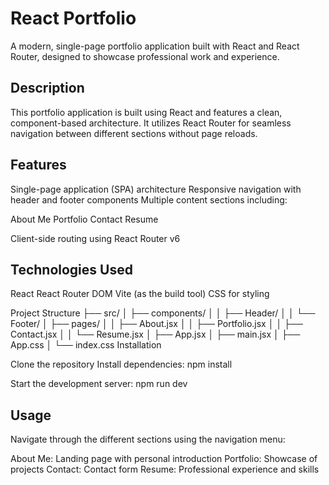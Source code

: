 # React Portfolio
A modern, single-page portfolio application built with React and React Router, designed to showcase professional work and experience.
## Description
This portfolio application is built using React and features a clean, component-based architecture. It utilizes React Router for seamless navigation between different sections without page reloads.
## Features

Single-page application (SPA) architecture
Responsive navigation with header and footer components
Multiple content sections including:

About Me
Portfolio
Contact
Resume

Client-side routing using React Router v6

## Technologies Used

React
React Router DOM
Vite (as the build tool)
CSS for styling

Project Structure
├── src/
│   ├── components/
│   │   ├── Header/
│   │   └── Footer/
│   ├── pages/
│   │   ├── About.jsx
│   │   ├── Portfolio.jsx
│   │   ├── Contact.jsx
│   │   └── Resume.jsx
│   ├── App.jsx
│   ├── main.jsx
│   ├── App.css
│   └── index.css
Installation

Clone the repository
Install dependencies:
npm install

Start the development server:
npm run dev

## Usage
Navigate through the different sections using the navigation menu:

About Me: Landing page with personal introduction
Portfolio: Showcase of projects
Contact: Contact form
Resume: Professional experience and skills
